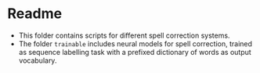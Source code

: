 # Readme

- This folder contains scripts for different spell correction systems.
- The folder `trainable` includes neural models for spell correction, trained as sequence labelling task with a prefixed
  dictionary of words as output vocabulary.